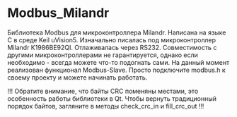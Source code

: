 # Modbus_Milandr
Библиотека Modbus для микроконтроллера Milandr. Написана на языке C в среде Keil uVision5.
Изначально писалась под микроконтроллер Milandr К1986ВЕ92QI. Отлаживалась через RS232. Совместимость с другими микроконтроллерами не гарантируется, однако если необходимо - всегда можете что-то подогнать сами.
На данный момент реализован функционал Modbus-Slave. 
Просто подключите modbus.h к своему проекту и можете начинать работать.

!!! Обратите внимание, что байты CRC поменяны местами, это особенность работы библиотеки в Qt. Чтобы вернуть традиционный порядок байтов, загляните в методы check_crc_in и fill_crc_out !!!
